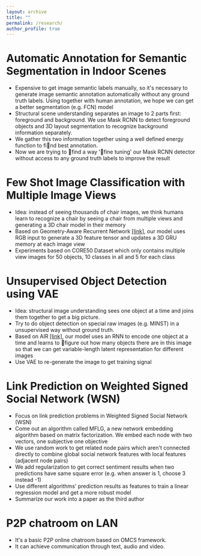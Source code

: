 ```yaml
---
layout: archive
title: ""
permalink: /research/
author_profile: true
---
```


# Automatic Annotation for Semantic Segmentation in Indoor Scenes

- Expensive to get image semantic labels manually, so it's necessary to generate image semantic annotation automatically without any ground truth labels. Using together with human annotation, we hope we can get a better segmentation (e.g. FCN) model
- Structural scene understanding separates an image to 2 parts first: foreground and background. We use Mask RCNN to detect foreground objects and 3D layout segmentation to recognize background information separately.
- We gather this two information together using a well defined energy function to find best annotation.
- Now we are trying to find a way 'fine tuning' our Mask RCNN detector without access to any ground truth labels to improve the result





# Few Shot Image Classification with Multiple Image Views

- Idea: instead of seeing thousands of chair images, we think humans learn to recognize a chair by seeing a chair from multiple views and generating a 3D chair model in their memory
- Based on Geometry-Aware Recurrent Network [[link]](https://arxiv.org/pdf/1901.00003.pdf), our model uses RGB input to generate a 3D feature tensor and updates a 3D GRU memory at each image view
- Experiments based on CORE50 Dataset which only contains multiple view images for 50 objects, 10 classes in all and 5 for each class





# Unsupervised Object Detection using VAE

- Idea: structural image understanding sees one object at a time and joins them together to get a big picture.
- Try to do object detection on special raw images (e.g. MINST) in a unsupervised way without ground truth.
- Based on AIR [[link]](https://arxiv.org/pdf/1603.08575.pdf), our model uses an RNN to encode one object at a time and learns to figure out how many objects there are in this image so that we can get variable-length latent representation for different images
- Use VAE to re-generate the image to get training signal





# Link Prediction on Weighted Signed Social Network (WSN)
- Focus on link prediction problems in Weighted Signed Social Network (WSN)
- Come out an algorithm called MFLG, a new network embedding algorithm based on matrix factorization. We embed each node with two vectors, one subjective one objective
- We use random work to get related node pairs which aren't connected directly to combine global social network features with local features (adjacent node pairs)
- We add regularization to get correct sentiment results when two predictions have same square error (e.g. when answer is 1, choose 3 instead -1)
- Use different algorithms' prediction results as features to train a linear regression model and get a more robust model
- Summarize our work into a paper as the third author





# P2P chatroom on LAN

- It's a basic P2P online chatroom based on OMCS framework. 
- It can achieve communication through text, audio and video.